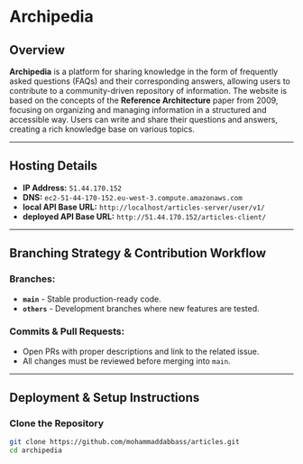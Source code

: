 # Archipedia

## Overview

**Archipedia** is a platform for sharing knowledge in the form of frequently asked questions (FAQs) and their corresponding answers, allowing users to contribute to a community-driven repository of information. The website is based on the concepts of the **Reference Architecture** paper from 2009, focusing on organizing and managing information in a structured and accessible way. Users can write and share their questions and answers, creating a rich knowledge base on various topics.

---

## Hosting Details

- **IP Address:** `51.44.170.152`
- **DNS:** `ec2-51-44-170-152.eu-west-3.compute.amazonaws.com`
- **local API Base URL:** `http://localhost/articles-server/user/v1/`
- **deployed API Base URL:** `http://51.44.170.152/articles-client/`

---

## Branching Strategy & Contribution Workflow

### Branches:

- **`main`** - Stable production-ready code.
- **`others`** - Development branches where new features are tested.

### Commits & Pull Requests:

- Open PRs with proper descriptions and link to the related issue.
- All changes must be reviewed before merging into `main`.

---

## Deployment & Setup Instructions

### Clone the Repository

```sh
git clone https://github.com/mohammaddabbass/articles.git
cd archipedia
